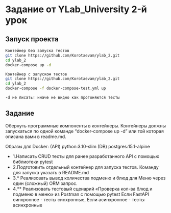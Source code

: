 Задание от YLab_University 2-й урок
======

## Запуск проекта

```Bash
Контейнер без запуска тестов
git clone https://github.com/Korotaevam/ylab_2.git
cd ylab_2
docker-compose up -d

Контейнер с запуском тестов
git clone https://github.com/Korotaevam/ylab_2.git
cd ylab_2
docker-compose -f docker-compose-test.yml up

-d не писать! иначе не видно как прогоняются тесты
```

## Задание
Обернуть программные компоненты в контейнеры. Контейнеры должны запускаться по одной команде “docker-compose up -d” или той которая описана вами в readme.md.

Образы для Docker:
(API) python:3.10-slim
(DB) postgres:15.1-alpine

  * 1.Написать CRUD тесты для ранее разработанного API с помощью библиотеки pytest
  * 2.Подготовить отдельный контейнер для запуска тестов. Команду для запуска указать в README.md
  * 3.* Реализовать вывод количества подменю и блюд для Меню через один (сложный) ORM запрос.
  * 4.** Реализовать тестовый сценарий «Проверка кол-ва блюд и подменю в меню» из Postman с помощью pytest Если FastAPI синхронное - тесты синхронные, Если асинхронное - тесты асинхронные



